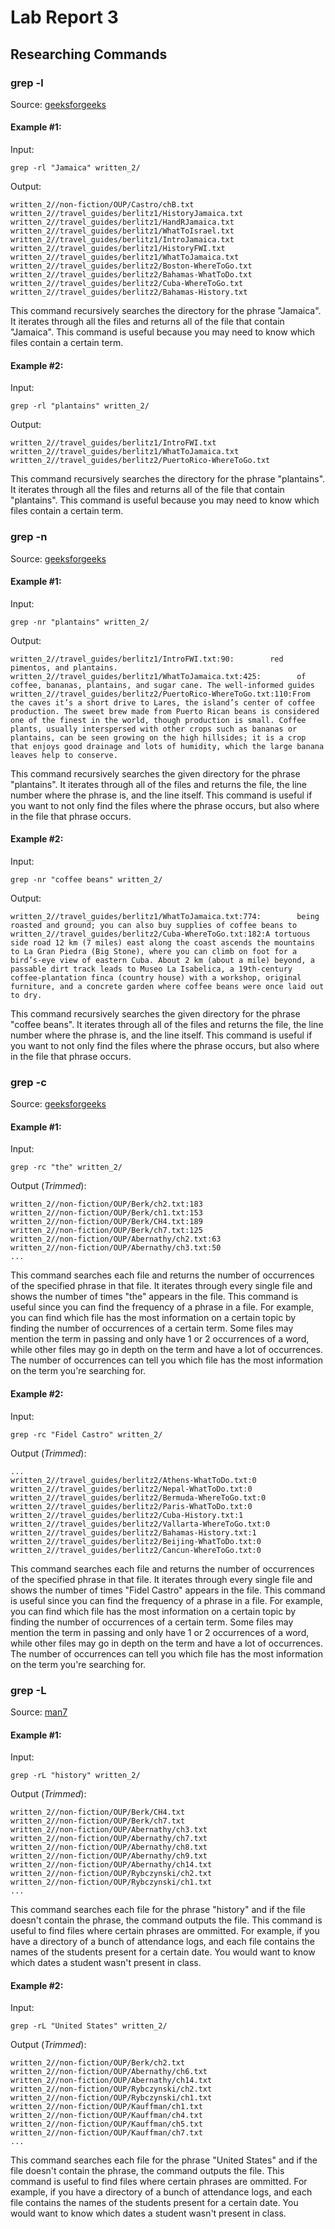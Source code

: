 # Lab Report 3

## Researching Commands

### grep -l

Source: [geeksforgeeks](https://www.geeksforgeeks.org/grep-command-in-unixlinux/)

#### Example #1:

Input:  
```
grep -rl "Jamaica" written_2/
```

Output:
```
written_2//non-fiction/OUP/Castro/chB.txt
written_2//travel_guides/berlitz1/HistoryJamaica.txt
written_2//travel_guides/berlitz1/HandRJamaica.txt
written_2//travel_guides/berlitz1/WhatToIsrael.txt
written_2//travel_guides/berlitz1/IntroJamaica.txt
written_2//travel_guides/berlitz1/HistoryFWI.txt
written_2//travel_guides/berlitz1/WhatToJamaica.txt
written_2//travel_guides/berlitz2/Boston-WhereToGo.txt
written_2//travel_guides/berlitz2/Bahamas-WhatToDo.txt
written_2//travel_guides/berlitz2/Cuba-WhereToGo.txt
written_2//travel_guides/berlitz2/Bahamas-History.txt
```

This command recursively searches the directory for the phrase "Jamaica". It iterates through all the files and returns all of the file that contain "Jamaica". This command is useful because you may need to know which files contain a certain term. 

#### Example #2:

Input:
```
grep -rl "plantains" written_2/
```

Output:
```
written_2//travel_guides/berlitz1/IntroFWI.txt
written_2//travel_guides/berlitz1/WhatToJamaica.txt
written_2//travel_guides/berlitz2/PuertoRico-WhereToGo.txt
```

This command recursively searches the directory for the phrase "plantains". It iterates through all the files and returns all of the file that contain "plantains". This command is useful because you may need to know which files contain a certain term.

### grep -n

Source: [geeksforgeeks](https://www.geeksforgeeks.org/grep-command-in-unixlinux/)

#### Example #1:

Input:
```
grep -nr "plantains" written_2/
```

Output:
```
written_2//travel_guides/berlitz1/IntroFWI.txt:90:        red pimentos, and plantains.
written_2//travel_guides/berlitz1/WhatToJamaica.txt:425:        of coffee, bananas, plantains, and sugar cane. The well-informed guides
written_2//travel_guides/berlitz2/PuertoRico-WhereToGo.txt:110:From the caves it’s a short drive to Lares, the island’s center of coffee production. The sweet brew made from Puerto Rican beans is considered one of the finest in the world, though production is small. Coffee plants, usually interspersed with other crops such as bananas or plantains, can be seen growing on the high hillsides; it is a crop that enjoys good drainage and lots of humidity, which the large banana leaves help to conserve.
```

This command recursively searches the given directory for the phrase "plantains". It iterates through all of the files and returns the file, the line number where the phrase is, and the line itself. This command is useful if you want to not only find the files where the phrase occurs, but also where in the file that phrase occurs.

#### Example #2:

Input: 
```
grep -nr "coffee beans" written_2/
```

Output:
```
written_2//travel_guides/berlitz1/WhatToJamaica.txt:774:        being roasted and ground; you can also buy supplies of coffee beans to
written_2//travel_guides/berlitz2/Cuba-WhereToGo.txt:182:A tortuous side road 12 km (7 miles) east along the coast ascends the mountains to La Gran Piedra (Big Stone), where you can climb on foot for a bird’s-eye view of eastern Cuba. About 2 km (about a mile) beyond, a passable dirt track leads to Museo La Isabelica, a 19th-century coffee-plantation finca (country house) with a workshop, original furniture, and a concrete garden where coffee beans were once laid out to dry.
```

This command recursively searches the given directory for the phrase "coffee beans". It iterates through all of the files and returns the file, the line number where the phrase is, and the line itself. This command is useful if you want to not only find the files where the phrase occurs, but also where in the file that phrase occurs.

### grep -c

Source: [geeksforgeeks](https://www.geeksforgeeks.org/grep-command-in-unixlinux/)

#### Example #1:

Input:
```
grep -rc "the" written_2/
```

Output (*Trimmed*):
```
written_2//non-fiction/OUP/Berk/ch2.txt:183
written_2//non-fiction/OUP/Berk/ch1.txt:153
written_2//non-fiction/OUP/Berk/CH4.txt:189
written_2//non-fiction/OUP/Berk/ch7.txt:125
written_2//non-fiction/OUP/Abernathy/ch2.txt:63
written_2//non-fiction/OUP/Abernathy/ch3.txt:50
...
```

This command searches each file and returns the number of occurrences of the specified phrase in that file. It iterates through every single file and shows the number of times "the" appears in the file. This command is useful since you can find the frequency of a phrase in a file. For example, you can find which file has the most information on a certain topic by finding the number of occurrences of a certain term. Some files may mention the term in passing and only have 1 or 2 occurrences of a word, while other files may go in depth on the term and have a lot of occurrences. The number of occurrences can tell you which file has the most information on the term you're searching for.

#### Example #2:

Input:
```
grep -rc "Fidel Castro" written_2/
```

Output (*Trimmed*):
```
...
written_2//travel_guides/berlitz2/Athens-WhatToDo.txt:0
written_2//travel_guides/berlitz2/Nepal-WhatToDo.txt:0
written_2//travel_guides/berlitz2/Bermuda-WhereToGo.txt:0
written_2//travel_guides/berlitz2/Paris-WhatToDo.txt:0
written_2//travel_guides/berlitz2/Cuba-History.txt:1
written_2//travel_guides/berlitz2/Vallarta-WhereToGo.txt:0
written_2//travel_guides/berlitz2/Bahamas-History.txt:1
written_2//travel_guides/berlitz2/Beijing-WhatToDo.txt:0
written_2//travel_guides/berlitz2/Cancun-WhereToGo.txt:0
```

This command searches each file and returns the number of occurrences of the specified phrase in that file. It iterates through every single file and shows the number of times "Fidel Castro" appears in the file. This command is useful since you can find the frequency of a phrase in a file. For example, you can find which file has the most information on a certain topic by finding the number of occurrences of a certain term. Some files may mention the term in passing and only have 1 or 2 occurrences of a word, while other files may go in depth on the term and have a lot of occurrences. The number of occurrences can tell you which file has the most information on the term you're searching for.

### grep -L

Source: [man7](https://man7.org/linux/man-pages/man1/grep.1.html)

#### Example #1:

Input:
```
grep -rL "history" written_2/
```

Output (*Trimmed*):
```
written_2//non-fiction/OUP/Berk/CH4.txt
written_2//non-fiction/OUP/Berk/ch7.txt
written_2//non-fiction/OUP/Abernathy/ch3.txt
written_2//non-fiction/OUP/Abernathy/ch7.txt
written_2//non-fiction/OUP/Abernathy/ch8.txt
written_2//non-fiction/OUP/Abernathy/ch9.txt
written_2//non-fiction/OUP/Abernathy/ch14.txt
written_2//non-fiction/OUP/Rybczynski/ch2.txt
written_2//non-fiction/OUP/Rybczynski/ch1.txt
...
```

This command searches each file for the phrase "history" and if the file doesn't contain the phrase, the command outputs the file. This command is useful to find files where certain phrases are ommitted. For example, if you have a directory of a bunch of attendance logs, and each file contains the names of the students present for a certain date. You would want to know which dates a student wasn't present in class. 

#### Example #2:

Input:
```
grep -rL "United States" written_2/
```

Output (*Trimmed*):
```
written_2//non-fiction/OUP/Berk/ch2.txt
written_2//non-fiction/OUP/Abernathy/ch6.txt
written_2//non-fiction/OUP/Abernathy/ch14.txt
written_2//non-fiction/OUP/Rybczynski/ch2.txt
written_2//non-fiction/OUP/Rybczynski/ch1.txt
written_2//non-fiction/OUP/Kauffman/ch1.txt
written_2//non-fiction/OUP/Kauffman/ch4.txt
written_2//non-fiction/OUP/Kauffman/ch5.txt
written_2//non-fiction/OUP/Kauffman/ch7.txt
...
```

This command searches each file for the phrase "United States" and if the file doesn't contain the phrase, the command outputs the file. This command is useful to find files where certain phrases are ommitted. For example, if you have a directory of a bunch of attendance logs, and each file contains the names of the students present for a certain date. You would want to know which dates a student wasn't present in class. 
